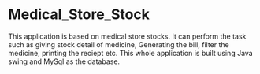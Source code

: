 # Medical_Store_Stock
This application is based on medical store stocks. It can perform the task such as giving stock detail of medicine, Generating the bill, filter the medicine, printing the reciept etc.
This whole application is built using Java swing and MySql as the database.
